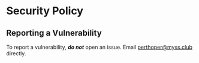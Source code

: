 # Security Policy

## Reporting a Vulnerability

To report a vulnerability, _**do not**_ open an issue.
Email perthoper@myss.club directly.
